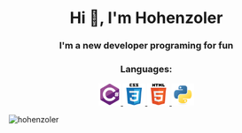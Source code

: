 <h1 align="center">Hi 👋, I'm Hohenzoler</h1>
<h3 align="center">I'm a new developer programing for fun</h3>
<style>
.center {
  display: block;
  margin-left: auto;
  margin-right: auto;
  width: 50%;
}
</style>


<h3 align="center">Languages:</h3>
<p align="center"> <a href="https://www.w3schools.com/cs/" target="_blank" rel="noreferrer"> <img src="https://raw.githubusercontent.com/devicons/devicon/master/icons/csharp/csharp-original.svg" alt="csharp" width="40" height="40"/> </a> <a href="https://www.w3schools.com/css/" target="_blank" rel="noreferrer"> <img src="https://raw.githubusercontent.com/devicons/devicon/master/icons/css3/css3-original-wordmark.svg" alt="css3" width="40" height="40"/> </a> <a href="https://www.w3.org/html/" target="_blank" rel="noreferrer"> <img src="https://raw.githubusercontent.com/devicons/devicon/master/icons/html5/html5-original-wordmark.svg" alt="html5" width="40" height="40"/> </a> <a href="https://www.python.org" target="_blank" rel="noreferrer"> <img src="https://raw.githubusercontent.com/devicons/devicon/master/icons/python/python-original.svg" alt="python" width="40" height="40"/> </a> </p>

<p>&nbsp;<img class="cneter" src="https://github-readme-stats.vercel.app/api?username=hohenzoler&show_icons=true&locale=en" alt="hohenzoler" /></p>
